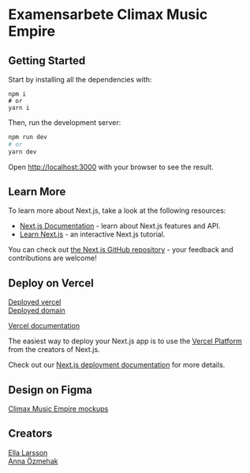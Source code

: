# Examensarbete Climax Music Empire

## Getting Started
Start by installing all the dependencies with:
```
npm i
# or
yarn i
```
Then, run the development server:

```bash
npm run dev
# or
yarn dev
```

Open [http://localhost:3000](http://localhost:3000) with your browser to see the result.


## Learn More

To learn more about Next.js, take a look at the following resources:

- [Next.js Documentation](https://nextjs.org/docs) - learn about Next.js features and API.
- [Learn Next.js](https://nextjs.org/learn) - an interactive Next.js tutorial.

You can check out [the Next.js GitHub repository](https://github.com/vercel/next.js/) - your feedback and contributions are welcome!

## Deploy on Vercel
[Deployed vercel](https://climax-music-empire.vercel.app/)  
[Deployed domain](https://www.climaxmusicempire.com/)

[Vercel documentation](https://vercel.com/docs)

The easiest way to deploy your Next.js app is to use the [Vercel Platform](https://vercel.com/new?utm_medium=default-template&filter=next.js&utm_source=create-next-app&utm_campaign=create-next-app-readme) from the creators of Next.js.

Check out our [Next.js deployment documentation](https://nextjs.org/docs/deployment) for more details.

## Design on Figma
[Climax Music Empire mockups](https://www.figma.com/file/dL8h4dsqFYljrdNj5KD43d/Climax-Music-Empire?node-id=1%3A105&t=L4CcIy8kave0CZTd-0)

## Creators
[Ella Larsson](https://github.com/EllaMiri)  
[Anna Özmehak](https://github.com/A-Ozmehak)